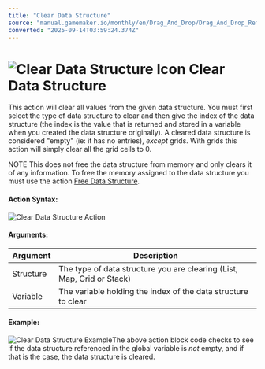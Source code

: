 ```yaml
---
title: "Clear Data Structure"
source: "manual.gamemaker.io/monthly/en/Drag_And_Drop/Drag_And_Drop_Reference/Data_Structures/Clear_Data_Structure.htm"
converted: "2025-09-14T03:59:24.374Z"
---
```


# ![Clear Data Structure Icon](../../../assets/Images/Scripting_Reference/Drag_And_Drop/Reference/Data_Structures/i_DS_Clear_Data_Structure.png) Clear Data Structure

This action will clear all values from the given data structure. You must first select the type of data structure to clear and then give the index of the data structure (the index is the value that is returned and stored in a variable when you created the data structure originally). A cleared data structure is considered "empty" (ie: it has no entries), _except_ grids. With grids this action will simply clear all the grid cells to 0.

NOTE This does not free the data structure from memory and only clears it of any information. To free the memory assigned to the data structure you must use the action [Free Data Structure](Free_Data_Structure.md).

#### Action Syntax:

![Clear Data Structure Action](../../../assets/Images/Scripting_Reference/Drag_And_Drop/Reference/Data_Structures/a_DS_Clear_Data_Structure.png)

#### Arguments:

| Argument | Description |
| --- | --- |
| Structure | The type of data structure you are clearing (List, Map, Grid or Stack) |
| Variable | The variable holding the index of the data structure to clear |

#### Example:

![Clear Data Structure Example](../../../assets/Images/Scripting_Reference/Drag_And_Drop/Reference/Data_Structures/e_DS_Clear_Data_Structure.png)The above action block code checks to see if the data structure referenced in the global variable is _not_ empty, and if that is the case, the data structure is cleared.